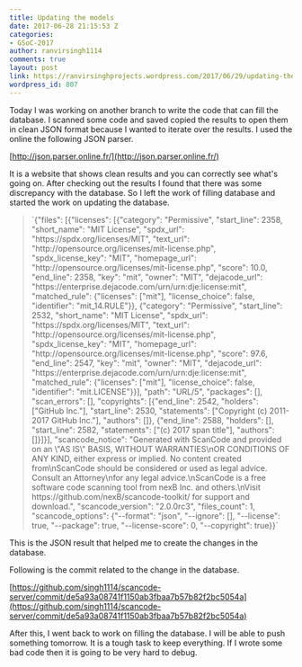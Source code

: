 ```yaml
---
title: Updating the models
date: 2017-06-28 21:15:53 Z
categories:
- GSoC-2017
author: ranvirsingh1114
comments: true
layout: post
link: https://ranvirsinghprojects.wordpress.com/2017/06/29/updating-the-models/
wordpress_id: 807
---
```


Today I was working on another branch to write the code that can fill the database. I scanned some code and saved copied the results to open them in clean JSON format because I wanted to iterate over the results. I used the online the following JSON parser.

[http://json.parser.online.fr/](http://json.parser.online.fr/)

It is a website that shows clean results and you can correctly see what's going on. After checking out the results I found that there was some discrepancy with the database. So I left the work of filling database and started the work on updating the database.


<blockquote>`{"files": [{"licenses": [{"category": "Permissive", "start_line": 2358, "short_name": "MIT License", "spdx_url": "https://spdx.org/licenses/MIT", "text_url": "http://opensource.org/licenses/mit-license.php", "spdx_license_key": "MIT", "homepage_url": "http://opensource.org/licenses/mit-license.php", "score": 10.0, "end_line": 2358, "key": "mit", "owner": "MIT", "dejacode_url": "https://enterprise.dejacode.com/urn/urn:dje:license:mit", "matched_rule": {"licenses": ["mit"], "license_choice": false, "identifier": "mit_14.RULE"}}, {"category": "Permissive", "start_line": 2532, "short_name": "MIT License", "spdx_url": "https://spdx.org/licenses/MIT", "text_url": "http://opensource.org/licenses/mit-license.php", "spdx_license_key": "MIT", "homepage_url": "http://opensource.org/licenses/mit-license.php", "score": 97.6, "end_line": 2547, "key": "mit", "owner": "MIT", "dejacode_url": "https://enterprise.dejacode.com/urn/urn:dje:license:mit", "matched_rule": {"licenses": ["mit"], "license_choice": false, "identifier": "mit.LICENSE"}}], "path": "URL/5", "packages": [], "scan_errors": [], "copyrights": [{"end_line": 2542, "holders": ["GitHub Inc."], "start_line": 2530, "statements": ["Copyright (c) 2011-2017 GitHub Inc."], "authors": []}, {"end_line": 2588, "holders": [], "start_line": 2582, "statements": ["(c) 2017 span title"], "authors": []}]}], "scancode_notice": "Generated with ScanCode and provided on an \"AS IS\" BASIS, WITHOUT WARRANTIES\nOR CONDITIONS OF ANY KIND, either express or implied. No content created from\nScanCode should be considered or used as legal advice. Consult an Attorney\nfor any legal advice.\nScanCode is a free software code scanning tool from nexB Inc. and others.\nVisit https://github.com/nexB/scancode-toolkit/ for support and download.", "scancode_version": "2.0.0rc3", "files_count": 1, "scancode_options": {"--format": "json", "--ignore": [], "--license": true, "--package": true, "--license-score": 0, "--copyright": true}}`</blockquote>


This is the JSON result that helped me to create the changes in the database.

Following is the commit related to the change in the database.

[https://github.com/singh1114/scancode-server/commit/de5a93a08741f1150ab3fbaa7b57b82f2bc5054a](https://github.com/singh1114/scancode-server/commit/de5a93a08741f1150ab3fbaa7b57b82f2bc5054a)

After this, I went back to work on filling the database. I will be able to push something tomorrow. It is a tough task to keep everything. If I wrote some bad code then it is going to be very hard to debug.
